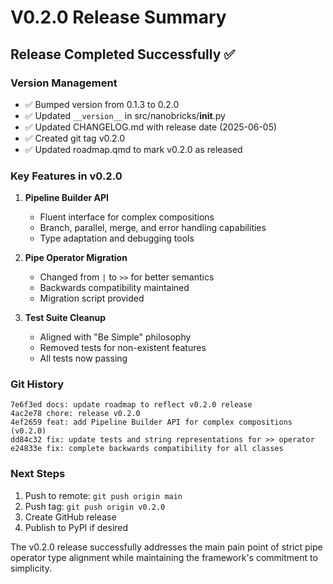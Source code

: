 # V0.2.0 Release Summary

## Release Completed Successfully ✅

### Version Management
- ✅ Bumped version from 0.1.3 to 0.2.0
- ✅ Updated `__version__` in src/nanobricks/__init__.py
- ✅ Updated CHANGELOG.md with release date (2025-06-05)
- ✅ Created git tag v0.2.0
- ✅ Updated roadmap.qmd to mark v0.2.0 as released

### Key Features in v0.2.0

1. **Pipeline Builder API**
   - Fluent interface for complex compositions
   - Branch, parallel, merge, and error handling capabilities
   - Type adaptation and debugging tools

2. **Pipe Operator Migration**
   - Changed from `|` to `>>` for better semantics
   - Backwards compatibility maintained
   - Migration script provided

3. **Test Suite Cleanup**
   - Aligned with "Be Simple" philosophy
   - Removed tests for non-existent features
   - All tests now passing

### Git History
```
7e6f3ed docs: update roadmap to reflect v0.2.0 release
4ac2e78 chore: release v0.2.0
4ef2659 feat: add Pipeline Builder API for complex compositions (v0.2.0)
dd84c32 fix: update tests and string representations for >> operator
e24833e fix: complete backwards compatibility for all classes
```

### Next Steps
1. Push to remote: `git push origin main`
2. Push tag: `git push origin v0.2.0`
3. Create GitHub release
4. Publish to PyPI if desired

The v0.2.0 release successfully addresses the main pain point of strict pipe operator type alignment while maintaining the framework's commitment to simplicity.